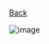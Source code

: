 [Back](https://github.com/springboot-oauth2-server-project/)

![image](https://github.com/springboot-oauth2-server-project/.github/assets/11941308/c755070b-f749-4879-8556-e061a381ee9a)
